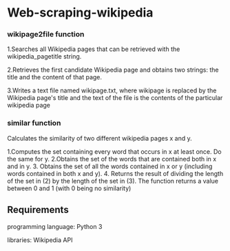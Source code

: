 # Web-scraping-wikipedia

###  wikipage2file function
1.Searches all Wikipedia pages that can be retrieved with the wikipedia_pagetitle string.

2.Retrieves the first candidate Wikipedia page and obtains two strings: the title and the content of that page.

3.Writes a text file named wikipage.txt, where wikipage is replaced by the Wikipedia page's title and the text of the file is the contents of the particular wikipedia page


###  similar function

Calculates the similarity of two different wikipedia pages x and y.

1.Computes the set containing every word that occurs in x at least once. Do the same for y.
2.Obtains the set of the words that are contained both in x and in y.
3. Obtains the set of all the words contained in x or y (including words contained in both x and y).
4. Returns the result of dividing the length of the set in (2) by the length of the set in (3). The function returns a value between 0 and 1 (with 0 being no
similarity)

##  Requirements
programming language: Python 3

libraries: Wikipedia API
